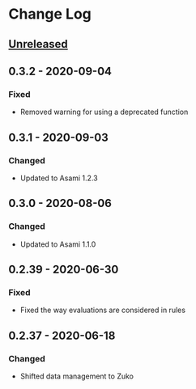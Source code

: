 # Change Log

## [Unreleased]

## 0.3.2 - 2020-09-04
### Fixed
- Removed warning for using a deprecated function

## 0.3.1 - 2020-09-03
### Changed
- Updated to Asami 1.2.3


## 0.3.0 - 2020-08-06
### Changed
- Updated to Asami 1.1.0


## 0.2.39 - 2020-06-30
### Fixed
- Fixed the way evaluations are considered in rules

## 0.2.37 - 2020-06-18
### Changed
- Shifted data management to Zuko

[Unreleased]: https://github.com/threatgrid/asami/compare/0.3.2...HEAD
[0.3.2]: https://github.com/threatgrid/asami/compare/0.3.1...0.3.2
[0.3.1]: https://github.com/threatgrid/asami/compare/0.3.0...0.3.1
[0.3.0]: https://github.com/threatgrid/asami/compare/0.3.0...0.3.0
